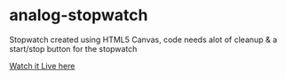 analog-stopwatch
================

Stopwatch created using HTML5 Canvas, code needs alot of cleanup & a start/stop button for the stopwatch

[Watch it Live here](http://jsfiddle.net/Unspecified/2tdgx/show/)

